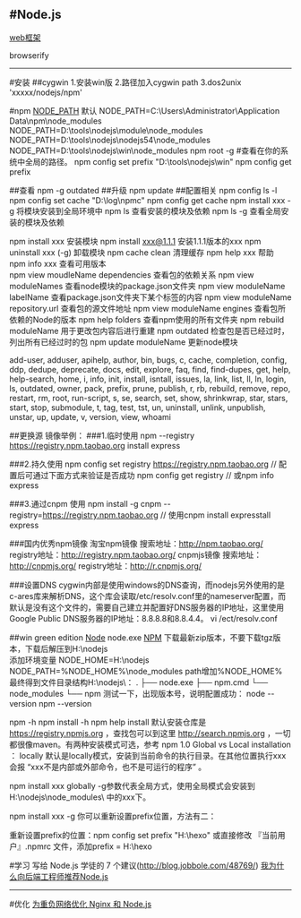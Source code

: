 #Node.js
-----

[web框架](http://www.csdn.net/article/2014-03-25/2818964-web-application-frameworks-for-node-js)

browserify

---
#安装
##cygwin
1.安装win版
2.路径加入cygwin path
3.dos2unix 'xxxxx/nodejs/npm'

#npm
[NODE_PATH](http://segmentfault.com/a/1190000002478924)
默认
NODE_PATH=C:\Users\Administrator\Application Data\npm\node_modules 
NODE_PATH=D:\tools\nodejs\module\node_modules
NODE_PATH=D:\tools\nodejs\nodejs54\node_modules
NODE_PATH=D:\tools\nodejs\win\node_modules
npm root -g     #查看在你的系统中全局的路径。
npm config set prefix "D:\tools\nodejs\win"
npm config get prefix

##查看
npm -g outdated
##升级
npm update <name>
##配置相关
npm config ls -l
npm config set cache "D:\\log\\npmc"
npm config get cache
npm install xxx -g 将模块安装到全局环境中
npm ls 查看安装的模块及依赖
npm ls -g 查看全局安装的模块及依赖

npm install xxx         安装模块
npm install xxx@1.1.1   安装1.1.1版本的xxx
npm uninstall xxx  (-g) 卸载模块
npm cache clean         清理缓存
npm help xxx            帮助
npm info xxx 		查看可用版本	
npm view moudleName dependencies  查看包的依赖关系
npm view moduleNames              查看node模块的package.json文件夹
npm view moduleName labelName     查看package.json文件夹下某个标签的内容
npm view moduleName repository.url  查看包的源文件地址
npm view moduleName engines       查看包所依赖的Node的版本
npm help folders                  查看npm使用的所有文件夹
npm rebuild moduleName            用于更改包内容后进行重建
npm outdated                      检查包是否已经过时，列出所有已经过时的包
npm update moduleName             更新node模块

add-user, adduser, apihelp, author, bin, bugs, c, cache,
completion, config, ddp, dedupe, deprecate, docs, edit,
explore, faq, find, find-dupes, get, help, help-search,
home, i, info, init, install, isntall, issues, la, link,
list, ll, ln, login, ls, outdated, owner, pack, prefix,
prune, publish, r, rb, rebuild, remove, repo, restart, rm,
root, run-script, s, se, search, set, show, shrinkwrap,
star, stars, start, stop, submodule, t, tag, test, tst, un,
uninstall, unlink, unpublish, unstar, up, update, v,
version, view, whoami


##更换源
镜像举例：
###1.临时使用
npm --registry https://registry.npm.taobao.org install express

###2.持久使用
 npm config set registry https://registry.npm.taobao.org
// 配置后可通过下面方式来验证是否成功
npm config get registry
// 或npm info express

###3.通过cnpm
使用
npm install -g cnpm --registry=https://registry.npm.taobao.org
// 使用cnpm install expresstall express

###国内优秀npm镜像
淘宝npm镜像
搜索地址：http://npm.taobao.org/
registry地址：http://registry.npm.taobao.org/
cnpmjs镜像
搜索地址：http://cnpmjs.org/
registry地址：http://r.cnpmjs.org/




###设置DNS
cygwin内部是使用windows的DNS查询，而nodejs另外使用的是c-ares库来解析DNS，这个库会读取/etc/resolv.conf里的nameserver配置，而默认是没有这个文件的，需要自己建立并配置好DNS服务器的IP地址，这里使用Google Public DNS服务器的IP地址：8.8.8.8和8.8.4.4。
vi /ect/resolv.conf

##win green edition
[Node](http://nodejs.cn/download/) node.exe
[NPM](http://nodejs.org/dist/npm/)
下载最新zip版本，不要下载tgz版本，下载后解压到H:\nodejs\
添加环境变量
NODE_HOME=H:\nodejs
NODE_PATH=%NODE_HOME%\node_modules
path增加%NODE_HOME%\
最终得到文件目录结构H:\nodejs\：
.
├── node.exe
├── npm.cmd
└── node_modules
    └── npm
测试一下，出现版本号，说明配置成功：
node --version
npm --version

npm -h
npm install -h
npm help install
默认安装仓库是 https://registry.npmjs.org ，查找包可以到这里 http://search.npmjs.org ，一切都很像maven。有两种安装模式可选，参考 npm 1.0 Global vs Local installation ： 
locally 
默认是locally模式，安装到当前命令的执行目录。在其他位置执行xxx会报 “xxx不是内部或外部命令，也不是可运行的程序” 。

npm install xxx
globally 
-g参数代表全局方式，使用全局模式会安装到 H:\nodejs\node_modules\ 中的xxx下。

npm install xxx -g
你可以重新设置prefix位置，方法有二：

重新设置prefix的位置：npm config set prefix "H:\hexo"
或直接修改 『当前用户』.npmrc 文件，添加prefix = H:\hexo






#学习
写给 Node.js 学徒的 7 个建议(http://blog.jobbole.com/48769/)
[我为什么向后端工程师推荐Node.js](http://blog.jobbole.com/9378/)


-----
#优化
[为重负网络优化 Nginx 和 Node.js](http://blog.jobbole.com/32670/)























